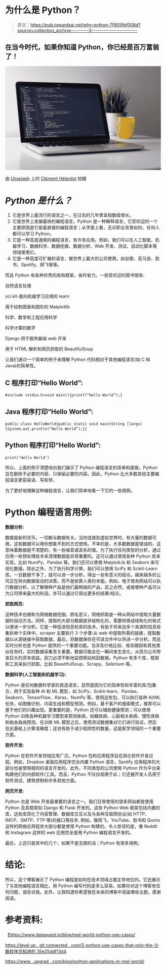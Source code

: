 # 为什么是 Python？

> 原文：<https://pub.towardsai.net/why-python-7f905fbf008d?source=collection_archive---------3----------------------->

## 在当今时代，如果你知道 Python，你已经是百万富翁了！

![](img/8e813d8f3872a73a3cbb1214398a57f8.png)

由 [Unsplash](https://unsplash.com?utm_source=medium&utm_medium=referral) 上的 [Clément Hélardot](https://unsplash.com/es/@clemhlrdt?utm_source=medium&utm_medium=referral) 拍摄

# *Python 是什么？*

1.  它是世界上最流行的语言之一，在过去的几年里呈指数级增长。
2.  它是世界上发展最快的编程语言。Python 是一种解释语言，它受欢迎的一个主要原因是它是最直接的编程语言；从字面上看，无论职业背景如何，任何人都可以学习 Python。
3.  它是一种高度通用的编程语言，有许多应用。例如，我们可以在人工智能、机器学习、数据科学、数据挖掘、数据分析、Web 开发、测试、自动化脚本等领域使用它。
4.  它是一种高度可扩展的语言，被世界上最大的公司使用，如谷歌、亚马逊、脸书、Spotify、网飞等等。

而且 Python 有各种优秀的库和框架，省时省力。一些受欢迎的图书馆有:

自然语言处理

sci kit-面向机器学习应用的 learn

用于绘制图表和图形的 Matplotlib

科学、数学和工程应用科学

科学计算的数字

Django 用于服务器端 web 开发

用于 HTML 解析和网页抓取的 BeautifulSoup

让我们通过一个简单的例子来理解 Python 代码相对于其他编程语言(如 C 和 Java)的简单性。

## **C 程序打印“Hello World”:**

```
#include <stdio.h>void main(){printf(“Hello World”);}
```

## **Java 程序打印“Hello World”:**

```
public class HelloWorld{public static void main(String []args){System.out.println(“Hello World”);}}
```

## **Python 程序打印“Hello World”:**

```
print(‘Hello World’)
```

所以，上面的例子清楚地向我们展示了 Python 编程语言的简单和直接。Python 旨在删除不必要的内容，只保留必要的内容。因此，Python 比大多数其他主要编程语言更容易读、写和学。

为了更好地理解这种编程语言，让我们简单地看一下它的一些用例。

# **Python 编程语言用例:**

**数据分析:**

数据是新的货币。一切都与数据有关。当你连接到虚拟世界时，有大量的数据可用，这些数据可以用你想象不到的方式使用。不幸的是，大多数数据是错误的，这意味着数据是不清楚的，有一些噪音或丢失的值。为了执行任何类型的分析，通过应用一些预处理技术来清理数据是非常重要的。这可以通过使用各种 Python 库来实现，比如 NumPy、Pandas 等。我们还可以使用 MatplotLib 和 Seaborn 来可视化数据。除此之外，为了执行科学计算，我们可以使用 SciPy 和 Scikit-Learn 库。一旦数据干净了，就可以进一步分析，得出一些有意义的结论。越来越多的公司正在转向数据驱动的决策，而不是依靠人类的本能。例如，电子商务网站可以执行数据分析，以了解哪种产品是他们最畅销的产品，反之亦然，或者哪种产品可以为公司带来最大的利润，并可以通过它得出更多的结果/结论。

**抓取网页:**

这种技术也被称为网络数据挖掘。顾名思义，网络抓取是一种从网站中提取大量数据的自动方法。同样，提取的大部分数据是非结构化的，需要转换成结构化的格式以便进一步分析。它是一种促进信息检索的技术，有助于将来自多个来源的信息收集到单个实体中。scraper 主要执行 3 个步骤:从 web 中提取所需的链接，提取数据以从源链接中获取数据，最后，将数据保存在可读文件中以供进一步分析。而且实时分析也是 Python 提供的一个重要功能。当涉及价格比较、库存跟踪和其他类似任务时，实时数据采集至关重要。数据可能会在一瞬间发生变化，从而为公司带来巨大的资本收益。刮刀必须不断地监控网站和刮数据。Python 有多个库、框架和工具来执行抓取，比如 BeautifulSoup、Scrapy、Selenium 等。

**数据科学(人工智能和机器学习):**

Python 是任何数据科学家的首选语言，显然是因为它的简单性和丰富的库/包集合，用于实现各种 AI 和 ML 模型，如 SciPy、Scikit-learn、Pandas、Seaborn、TensorFlow、Keras、NumPy 等。使用这些包，可以执行各种 AI/ML 任务，如图像识别、内容生成和模型预测。例如，基于客户的搜索模式，推荐可以基于他们的兴趣出现。更重要的是，Python 还可以辅助健康预测；可以使用 Python 训练各种机器学习模型来预测疾病，如糖尿病、心脏相关疾病、慢性肾病和帕金森病预测。在训练 ML 模型之后，使用测试数据集对它们进行验证，然后在此基础上计算准确度；这也有助于减少假阴性的数量，这是医学领域的一个重要方面。

**软件开发:**

Python 在软件开发领域应用广泛。Python 包和应用程序旨在简化软件开发过程。例如，Dropbox 桌面应用程序完全内置 Python 语言，Spotify 应用程序的大部分也是使用相同的语言开发的。此外，不同类型的公司使用 Python 作为平台来构建他们的内部软件/工具。而且，Python 不仅仅局限于此；它还被开发人员用于软件测试、建筑控制和许多其他方面。

**网页开发:**

Python 也是 Web 开发最重要的语言之一。我们日常使用的很多网站都是使用 Python 及其框架如 Django 和 Flask 开发的。这些 Python Web 框架包括内置的库，这些库简化了内容管理、数据库交互以及与各种互联网协议(如 HTTP、IMCP、SMTP、FTP 等)的接口等任务..例如，像网飞、YouTube、脸书和 Quora 这样的网络应用程序大部分都是使用 Python 构建的。令人惊讶的是，像 Reddit 和 Instagram 这样的 web 应用完全是用 Python 编程语言开发的。

最后，上述只是其中的几个，如果不是无限的话；Python 有很多用例。

# 结论:

所以，这个博客展示了 Python 编程是如何在技术领域占据主导地位的。它还展示了与其他编程语言相比，用 Python 编写代码是多么容易。如果你对这个博客有任何问题，请告诉我。此外，让我知道你希望我在未来的博客中涵盖哪些主题。感谢阅读。

# 参考资料:

【https://www.dataquest.io/blog/real-world-python-use-cases/ 

[https://level up . git connected . com/5-python-use-cases-that-only-the-少数程序员知道的 35e25ddf13d4](https://levelup.gitconnected.com/5-python-use-cases-that-only-a-few-programmers-know-35e25ddf13d4)

[https://www . upgrad . com/blog/python-applications-in-real-world/](https://www.upgrad.com/blog/python-applications-in-real-world/)